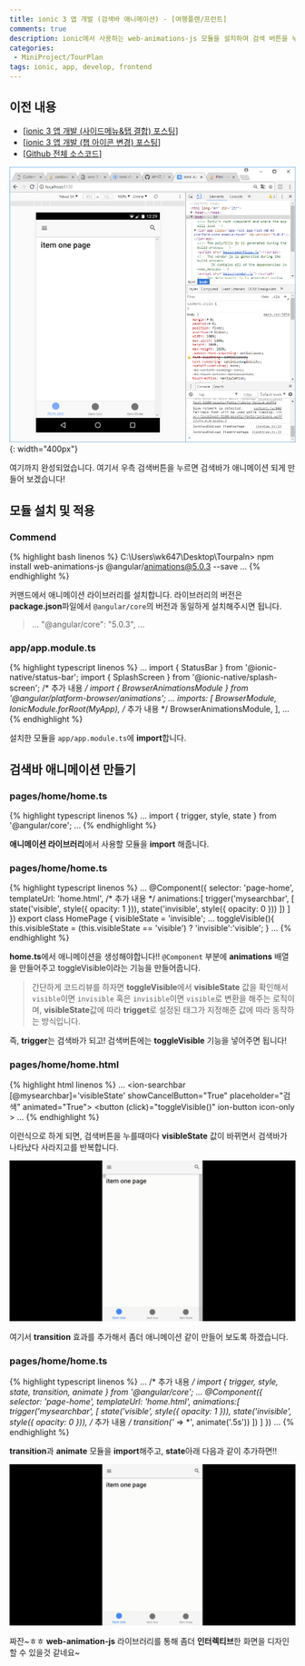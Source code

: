 ```yaml
---
title: ionic 3 앱 개발 (검색바 애니메이션) - [여행플랜/프런트]
comments: true
description: ionic에서 사용하는 web-animations-js 모듈을 설치하여 검색 버튼을 누르면 검색바가 애니메이션되는 방법에 대한 내용을 포스팅하겠습니다.
categories:
 - MiniProject/TourPlan
tags: ionic, app, develop, frontend
---
```


## 이전 내용

- [[ionic 3 앱 개발 (사이드메뉴&탭 결합) 포스팅](https://wkddnjset.github.io/miniproject/tourplan/2018/02/04/ionic-3-%ED%95%98%EC%9D%B4%EB%B8%8C%EB%A6%AC%EB%93%9C-%EC%95%B1-%EA%B0%9C%EB%B0%9C%ED%95%98%EA%B8%B0-%EC%97%AC%ED%96%89%ED%94%8C%EB%9E%9C/)]
- [[ionic 3 앱 개발 (챕 아이콘 변경) 포스팅](https://wkddnjset.github.io/miniproject/tourplan/2018/02/05/ionic-3-%EC%95%B1-%EA%B0%9C%EB%B0%9C-(%ED%83%AD-%EC%95%84%EC%9D%B4%EC%BD%98-%EB%B3%80%EA%B2%BD)-%EC%97%AC%ED%96%89%ED%94%8C%EB%9E%9C/)]
- [[Github 전체 소스코드](https://github.com/wkddnjset/MiniProject-TourPlan)]

![result-02](https://raw.githubusercontent.com/wkddnjset/wkddnjset.github.io/master/_posts/images/2018-02-05/result_02.png){: width="400px"}

여기까지 완성되었습니다. 여기서 우측 검색버튼을 누르면 검색바가 애니메이션 되게 만들어 보겠습니다!

## 모듈 설치 및 적용

### **Commend**
{% highlight bash linenos %}
C:\Users\wk647\Desktop\Tourpaln> npm install web-animations-js @angular/animations@5.0.3 --save
...
{% endhighlight %}

커맨드에서 애니메이션 라이브러리를 설치합니다. 라이브러리의 버전은 **package.json**파일에서 `@angular/core`의 버전과 동일하게 설치해주시면 됩니다.

> ...
> "@angular/core": "5.0.3",
> ...

### **app/app.module.ts**
{% highlight typescript linenos %}
...
import { StatusBar } from '@ionic-native/status-bar';
import { SplashScreen } from '@ionic-native/splash-screen';
/* 추가 내용 */
import { BrowserAnimationsModule } from '@angular/platform-browser/animations';
...
imports: [
    BrowserModule,
    IonicModule.forRoot(MyApp),
     /* 추가 내용 */
    BrowserAnimationsModule,
  ],
...
{% endhighlight %}

설치한 모듈을 `app/app.module.ts`에 **import**합니다.

## 검색바 애니메이션 만들기

### pages/home/home.ts

{% highlight typescript linenos %}
...
import { trigger, style, state } from '@angular/core';
...
{% endhighlight %}

**애니메이션 라이브러리**에서 사용할 모듈을 **import** 해줍니다.

### pages/home/home.ts

{% highlight typescript linenos %}
...
@Component({
  selector: 'page-home',
  templateUrl: 'home.html',
  /* 추가 내용 */
  animations:[
    trigger('mysearchbar', [
        state('visible', style({
          opacity: 1
        })),
        state('invisible', style({
          opacity: 0
        }))
      ])
  ]
})
export class HomePage {
    visibleState = 'invisible';
...
  toggleVisible(){
    this.visibleState = (this.visibleState == 'visible') ? 'invisible':'visible';
  }
...
{% endhighlight %}

**home.ts**에서 애니메이션을 생성해야합니다!! `@Component` 부분에 **animations** 배열을 만들어주고 toggleVisible이라는 기능을 만들어줍니다.

> 간단하게 코드리뷰를 하자면 **toggleVisible**에서 **visibleState** 값을 확인해서 `visible`이면 `invisible` 혹은 `invisible`이면 `visible`로 변환을 해주는 로직이며, **visibleState**값에 따라 **trigget**로 설정된 태그가 지정해준 값에 따라 동작하는 방식입니다.

즉, **trigger**는 검색바가 되고! 검색버튼에는 **toggleVisible** 기능을 넣어주면 됩니다!

### pages/home/home.html
{% highlight html linenos %}
...
<ion-searchbar [@mysearchbar]='visibleState' showCancelButton="True" placeholder="검색" animated="True">
</ion-searchbar>
<ion-buttons right>
  <button (click)="toggleVisible()" ion-button icon-only >
    <ion-icon name="search-icon" ></ion-icon>
  </button>
</ion-buttons>
...
{% endhighlight %}

이런식으로 하게 되면, 검색버튼을 누를때마다 **visibleState** 값이 바뀌면서 검색바가 나타났다 사라지고를 반복합니다.

![gif-01](https://raw.githubusercontent.com/wkddnjset/wkddnjset.github.io/master/_posts/images/2018-02-06/gif_01.gif)

여기서 **transition** 효과를 추가해서 좀더 애니메이션 같이 만들어 보도록 하겠습니다.

### pages/home/home.ts

{% highlight typescript linenos %}
...
/* 추가 내용 */
import { trigger, style, state, transition, animate } from '@angular/core';
...
@Component({
  selector: 'page-home',
  templateUrl: 'home.html',
  animations:[
    trigger('mysearchbar', [
        state('visible', style({
          opacity: 1
        })),
        state('invisible', style({
          opacity: 0
        })),
        /* 추가 내용 */
        transition('* => *', animate('.5s'))
      ])
  ]
})
...
{% endhighlight %}

**transition**과 **animate** 모듈을 **import**해주고, **state**아래 다음과 같이 추가하면!!

![gif-02](https://raw.githubusercontent.com/wkddnjset/wkddnjset.github.io/master/_posts/images/2018-02-06/gif_02.gif)

짜잔~ㅎㅎ **web-animation-js** 라이브러리를 통해 좀더 **인터렉티브**한 화면을 디자인 할 수 있을것 같네요~


